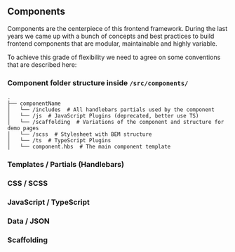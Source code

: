 ## Components

Components are the centerpiece of this frontend framework. 
During the last years we came up with a bunch of concepts and best practices to build frontend components that are modular, maintainable and highly variable.

To achieve this grade of flexibility we need to agree on some conventions that are described here:

### Component folder structure inside `/src/components/`

    .
    ├── componentName
    │   └── /includes  # All handlebars partials used by the component
    │   └── /js  # JavaScript Plugins (deprecated, better use TS)
    │   └── /scaffolding  # Variations of the component and structure for demo pages
    │   └── /scss  # Stylesheet with BEM structure
    │   └── /ts  # TypeScript Plugins
    │   └── component.hbs  # The main component template


### Templates / Partials (Handlebars)


### CSS / SCSS


### JavaScript / TypeScript


### Data / JSON


### Scaffolding


